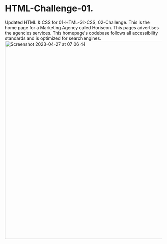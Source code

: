 # HTML-Challenge-01.
Updated HTML & CSS for 01-HTML-Git-CSS, 02-Challenge.
This is the home page for a Marketing Agency called Horiseon.
This pages advertises the agencies services.
This homepage's codebase follows all accessibility standards and is optimized for search engines.
<img width="634" alt="Screenshot 2023-04-27 at 07 06 44" src="https://user-images.githubusercontent.com/129810194/234887834-cd0c7fe2-ea74-41b6-8545-0b97b0c3f5c8.png">

